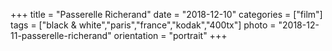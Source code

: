 +++
title = "Passerelle Richerand"
date = "2018-12-10"
categories = ["film"]
tags = ["black & white","paris","france","kodak","400tx"]
photo = "2018-12-11-passerelle-richerand"
orientation = "portrait"
+++

